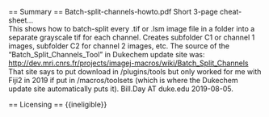 == Summary ==
Batch-split-channels-howto.pdf  Short 3-page cheat-sheet...  
This shows how to batch-split every .tif or .lsm image file in a folder into a separate grayscale tif for each channel. Creates subfolder C1 or channel 1 images, subfolder C2 for channel 2 images, etc.  The source of the “Batch_Split_Channels_Tool” in Dukechem update site was: http://dev.mri.cnrs.fr/projects/imagej-macros/wiki/Batch_Split_Channels  That site says to put download in /plugins/tools but only worked for me with Fiji2 in 2019 if put in /macros/toolsets (which is where the Dukechem update site automatically puts it).   Bill.Day AT duke.edu 2019-08-05.

== Licensing ==
{{ineligible}}
